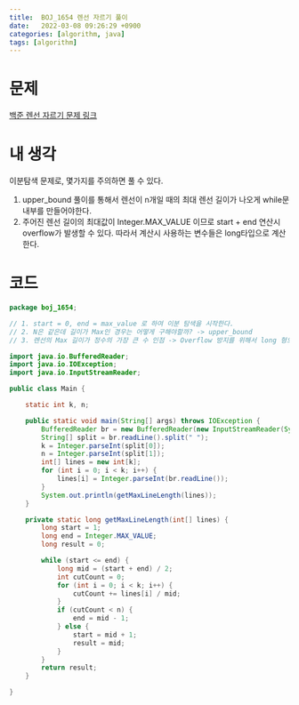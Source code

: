 ```yaml
---
title:  BOJ_1654 렌선 자르기 풀이
date:   2022-03-08 09:26:29 +0900
categories: [algorithm, java]
tags: [algorithm]
---
```


# 문제
[백준 렌선 자르기 문제 링크](https://www.acmicpc.net/problem/1654)
# 내 생각
이분탐색 문제로, 몇가지를 주의하면 풀 수 있다.
1. upper_bound 풀이를 통해서 렌선이 n개일 때의 최대 렌선 길이가 나오게 while문 내부를 만들어야한다.
2. 주어진 렌선 길이의 최대값이 Integer.MAX_VALUE 이므로 start + end 연산시 overflow가 발생할 수 있다. 따라서 계산시 사용하는 변수들은 long타입으로 계산한다. 
# 코드
```java
package boj_1654;

// 1. start = 0, end = max_value 로 하여 이분 탐색을 시작한다.
// 2. N은 같은데 길이가 Max인 경우는 어떻게 구해야할까? -> upper_bound
// 3. 렌선의 Max 길이가 정수의 가장 큰 수 인점 -> Overflow 방지를 위해서 long 형으로 계산

import java.io.BufferedReader;
import java.io.IOException;
import java.io.InputStreamReader;

public class Main {

    static int k, n;

    public static void main(String[] args) throws IOException {
        BufferedReader br = new BufferedReader(new InputStreamReader(System.in));
        String[] split = br.readLine().split(" ");
        k = Integer.parseInt(split[0]);
        n = Integer.parseInt(split[1]);
        int[] lines = new int[k];
        for (int i = 0; i < k; i++) {
            lines[i] = Integer.parseInt(br.readLine());
        }
        System.out.println(getMaxLineLength(lines));
    }

    private static long getMaxLineLength(int[] lines) {
        long start = 1;
        long end = Integer.MAX_VALUE;
        long result = 0;

        while (start <= end) {
            long mid = (start + end) / 2;
            int cutCount = 0;
            for (int i = 0; i < k; i++) {
                cutCount += lines[i] / mid;
            }
            if (cutCount < n) {
                end = mid - 1;
            } else {
                start = mid + 1;
                result = mid;
            }
        }
        return result;
    }

}


```

